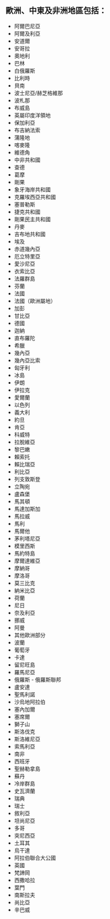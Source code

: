 ## 歐洲、中東及非洲地區包括：

* 阿爾巴尼亞
* 阿爾及利亞
* 安道爾
* 安哥拉
* 奧地利
* 巴林
* 白俄羅斯
* 比利時
* 貝南
* 波士尼亞/赫芝格維那
* 波札那
* 布威島
* 英屬印度洋領地
* 保加利亞
* 布吉納法索
* 蒲隆地
* 喀麥隆
* 維德角
* 中非共和國
* 查德
* 葛摩
* 剛果
* 象牙海岸共和國
* 克羅埃西亞共和國
* 塞普勒斯
* 捷克共和國
* 剛果民主共和國
* 丹麥
* 吉布地共和國
* 埃及
* 赤道幾內亞
* 厄立特里亞
* 愛沙尼亞
* 衣索比亞
* 法羅群島
* 芬蘭
* 法國
* 法國（歐洲屬地）
* 加彭
* 甘比亞
* 德國
* 迦納
* 直布羅陀
* 希臘
* 幾內亞
* 幾內亞比索
* 匈牙利
* 冰島
* 伊朗
* 伊拉克
* 愛爾蘭
* 以色列
* 義大利
* 約旦
* 肯亞
* 科威特
* 拉脫維亞
* 黎巴嫩
* 賴索托
* 賴比瑞亞
* 利比亞
* 列支敦斯登
* 立陶宛
* 盧森堡
* 馬其頓
* 馬達加斯加
* 馬拉威
* 馬利
* 馬爾他
* 茅利塔尼亞
* 模里西斯
* 馬約特島
* 摩爾達維亞
* 摩納哥
* 摩洛哥
* 莫三比克
* 納米比亞
* 荷蘭
* 尼日
* 奈及利亞
* 挪威
* 阿曼
* 其他歐洲部分
* 波蘭
* 葡萄牙
* 卡達
* 留尼旺島
* 羅馬尼亞
* 俄羅斯 - 俄羅斯聯邦
* 盧安達
* 聖馬利諾
* 沙烏地阿拉伯
* 塞內加爾
* 塞席爾
* 獅子山
* 斯洛伐克
* 斯洛維尼亞
* 索馬利亞
* 南非
* 西班牙
* 聖赫勒拿島
* 蘇丹
* 冷岸群島
* 史瓦濟蘭
* 瑞典
* 瑞士
* 敘利亞
* 坦尚尼亞
* 多哥
* 突尼西亞
* 土耳其
* 烏干達
* 阿拉伯聯合大公國
* 英國
* 梵諦岡
* 西撒哈拉
* 葉門
* 南斯拉夫
* 尚比亞
* 辛巴威
